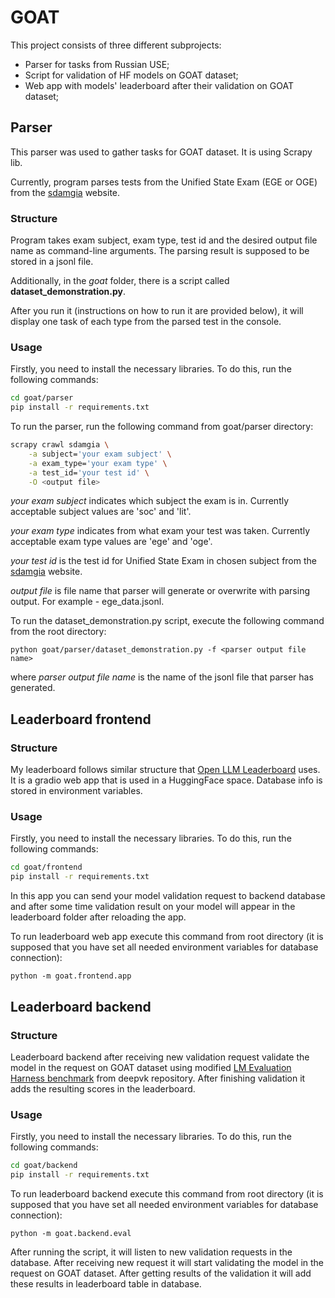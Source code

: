 # GOAT

This project consists of three different subprojects:
- Parser for tasks from Russian USE;
- Script for validation of HF models on GOAT dataset;
- Web app with models' leaderboard after their validation on GOAT dataset;


## Parser
This parser was used to gather tasks for GOAT dataset. It is using Scrapy lib.

Currently, program parses tests from the Unified State Exam (EGE or OGE)
from the [sdamgia](https://sdamgia.ru/?redir=1) website.

### Structure

Program takes exam subject, exam type, test id and the desired output file
name as command-line arguments. The parsing result is supposed to be stored in a jsonl file.

Additionally, in the *goat* folder, there is a script called **dataset_demonstration.py**.

After you run it (instructions on how to run it are provided below), it will display one task of each type
from the parsed test in the console.

### Usage
Firstly, you need to install the necessary libraries. To do this, run the following commands:

```bash
cd goat/parser
pip install -r requirements.txt
```

To run the parser, run the following command from goat/parser directory:

```bash
scrapy crawl sdamgia \
    -a subject='your exam subject' \
    -a exam_type='your exam type' \
    -a test_id='your test id' \
    -O <output file>
```

*your exam subject* indicates which subject the exam is in. Currently acceptable subject values are 'soc' and 'lit'.

*your exam type* indicates from what exam your test was taken. Currently acceptable exam type values are 'ege' and 'oge'.

*your test id* is the test id for Unified State Exam in chosen subject from the [sdamgia](https://sdamgia.ru/?redir=1) website.

*output file* is file name that parser will generate or overwrite with parsing output. For example - ege_data.jsonl.

To run the dataset_demonstration.py script, execute the following command from the root directory:

`python goat/parser/dataset_demonstration.py -f <parser output file name>`

where *parser output file name* is the name of the jsonl file that parser has generated.

## Leaderboard frontend

### Structure
My leaderboard follows similar structure that [Open LLM Leaderboard](https://huggingface.co/spaces/HuggingFaceH4/open_llm_leaderboard) uses.
It is a gradio web app that is used in a HuggingFace space. Database info is stored in environment variables.

### Usage
Firstly, you need to install the necessary libraries. To do this, run the following commands:

```bash
cd goat/frontend
pip install -r requirements.txt
```

In this app you can send your model validation request to
backend database and after some time validation result on your model will appear
in the leaderboard folder after reloading the app.

To run leaderboard web app execute this command from root directory
(it is supposed that you have set all needed environment variables for database connection):

`python -m goat.frontend.app`

## Leaderboard backend

### Structure
Leaderboard backend after receiving new validation request validate
the model in the request on GOAT dataset using modified
[LM Evaluation Harness benchmark](https://github.com/deepvk/lm-evaluation-harness/tree/goat) from deepvk repository.
After finishing validation it adds the resulting scores in the leaderboard.

### Usage
Firstly, you need to install the necessary libraries. To do this, run the following commands:

```bash
cd goat/backend
pip install -r requirements.txt
```

To run leaderboard backend execute this command from root directory
(it is supposed that you have set all needed environment variables for database connection):

`python -m goat.backend.eval`

After running the script, it will listen to new validation requests in the database.
After receiving new request it will start validating the model in the request on GOAT dataset.
After getting results of the validation it will add these results in leaderboard table in database.
